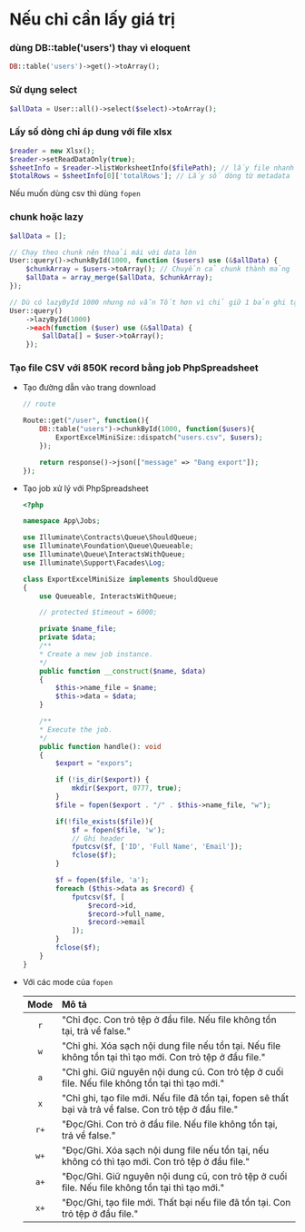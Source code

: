 # Nếu chỉ cần lấy giá trị

### dùng DB::table('users') thay vì eloquent

```php
DB::table('users')->get()->toArray();
```

### Sử dụng select

```php
$allData = User::all()->select($select)->toArray();
```

### Lấy số dòng chỉ áp dung với file xlsx

```php
$reader = new Xlsx();
$reader->setReadDataOnly(true);
$sheetInfo = $reader->listWorksheetInfo($filePath); // lấy file nhanh
$totalRows = $sheetInfo[0]['totalRows']; // Lấy số dòng từ metadata
```

Nếu muốn dùng csv thì dùng `fopen`

### chunk hoặc lazy

```php
$allData = [];

// Chạy theo chunk nên thoải mái với data lớn
User::query()->chunkById(1000, function ($users) use (&$allData) {
    $chunkArray = $users->toArray(); // Chuyển cả chunk thành mảng
    $allData = array_merge($allData, $chunkArray);
});

// Dù có lazyById 1000 nhưng nó vẫn Tốt hơn vì chỉ giữ 1 bản ghi tại một thời điểm nên muốn tiết kiệm bộ nhớ và load từng record tuần tự mới dùng
User::query()
    ->lazyById(1000)
    ->each(function ($user) use (&$allData) {
        $allData[] = $user->toArray();
    });
```

### Tạo file CSV với 850K record bằng job PhpSpreadsheet

- Tạo đường dẫn vào trang download

  ```php
  // route

  Route::get("/user", function(){
      DB::table("users")->chunkById(1000, function($users){
          ExportExcelMiniSize::dispatch("users.csv", $users);
      });

      return response()->json(["message" => "Đang export"]);
  });
  ```

- Tạo job xử lý với PhpSpreadsheet

  ```php
  <?php

  namespace App\Jobs;

  use Illuminate\Contracts\Queue\ShouldQueue;
  use Illuminate\Foundation\Queue\Queueable;
  use Illuminate\Queue\InteractsWithQueue;
  use Illuminate\Support\Facades\Log;

  class ExportExcelMiniSize implements ShouldQueue
  {
      use Queueable, InteractsWithQueue;

      // protected $timeout = 6000;

      private $name_file;
      private $data;
      /**
      * Create a new job instance.
      */
      public function __construct($name, $data)
      {
          $this->name_file = $name;
          $this->data = $data;
      }

      /**
      * Execute the job.
      */
      public function handle(): void
      {
          $export = "expors";

          if (!is_dir($export)) {
              mkdir($export, 0777, true);
          }
          $file = fopen($export . "/" . $this->name_file, "w");

          if(!file_exists($file)){
              $f = fopen($file, 'w');
              // Ghi header
              fputcsv($f, ['ID', 'Full Name', 'Email']);
              fclose($f);
          }

          $f = fopen($file, 'a');
          foreach ($this->data as $record) {
              fputcsv($f, [
                  $record->id,
                  $record->full_name,
                  $record->email
              ]);
          }
          fclose($f);
      }
  }
  ```

- Với các mode của `fopen`

  | Mode | Mô tả                                                                                                      |
  | :--: | :--------------------------------------------------------------------------------------------------------- |
  | `r`  | "Chỉ đọc. Con trỏ tệp ở đầu file. Nếu file không tồn tại, trả về false."                                   |
  | `w`  | "Chỉ ghi. Xóa sạch nội dung file nếu tồn tại. Nếu file không tồn tại thì tạo mới. Con trỏ tệp ở đầu file." |
  | `a`  | "Chỉ ghi. Giữ nguyên nội dung cũ. Con trỏ tệp ở cuối file. Nếu file không tồn tại thì tạo mới."            |
  | `x`  | "Chỉ ghi, tạo file mới. Nếu file đã tồn tại, fopen sẽ thất bại và trả về false. Con trỏ tệp ở đầu file."   |
  | `r+` | "Đọc/Ghi. Con trỏ ở đầu file. Nếu file không tồn tại, trả về false."                                       |
  | `w+` | "Đọc/Ghi. Xóa sạch nội dung file nếu tồn tại, nếu không có thì tạo mới. Con trỏ tệp ở đầu file."           |
  | `a+` | "Đọc/Ghi. Giữ nguyên nội dung cũ, con trỏ tệp ở cuối file. Nếu file không tồn tại thì tạo mới."            |
  | `x+` | "Đọc/Ghi, tạo file mới. Thất bại nếu file đã tồn tại. Con trỏ tệp ở đầu file."                             |
